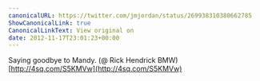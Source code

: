 ```yaml
---
canonicalURL: https://twitter.com/jmjordan/status/269938310380662785
ShowCanonicalLink: true
CanonicalLinkText: View original on
date: 2012-11-17T23:01:23+00:00
---
```

Saying goodbye to Mandy. (@ Rick Hendrick BMW) [http://4sq.com/S5KMVw](http://4sq.com/S5KMVw)